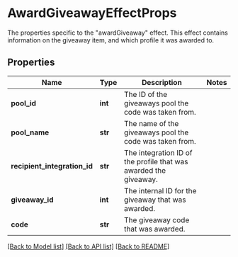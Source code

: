 # AwardGiveawayEffectProps

The properties specific to the \"awardGiveaway\" effect. This effect contains information on the giveaway item, and which profile it was awarded to.
## Properties
Name | Type | Description | Notes
------------ | ------------- | ------------- | -------------
**pool_id** | **int** | The ID of the giveaways pool the code was taken from. | 
**pool_name** | **str** | The name of the giveaways pool the code was taken from. | 
**recipient_integration_id** | **str** | The integration ID of the profile that was awarded the giveaway. | 
**giveaway_id** | **int** | The internal ID for the giveaway that was awarded. | 
**code** | **str** | The giveaway code that was awarded. | 

[[Back to Model list]](../README.md#documentation-for-models) [[Back to API list]](../README.md#documentation-for-api-endpoints) [[Back to README]](../README.md)



